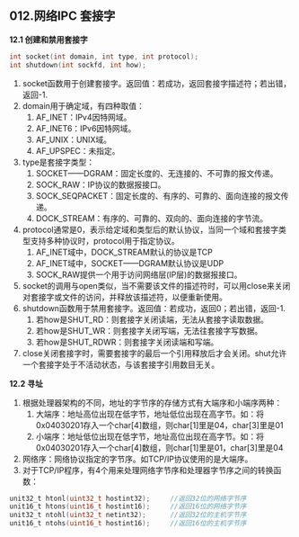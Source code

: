 ## **012.网络IPC 套接字**

**12.1 创建和禁用套接字**

``` C
int socket(int domain, int type, int protocol);
int shutdown(int sockfd, int how);
```
1. socket函数用于创建套接字。返回值：若成功，返回套接字描述符；若出错，返回-1.
2. domain用于确定域，有四种取值：
    1. AF_INET：IPv4因特网域。
    2. AF_INET6：IPv6因特网域。
    3. AF_UNIX：UNIX域。
    4. AF_UPSPEC：未指定。
3. type是套接字类型：
    1. SOCKET——DGRAM：固定长度的、无连接的、不可靠的报文传递。
    2. SOCK_RAW：IP协议的数据报接口。
    3. SOCK_SEQPACKET：固定长度的、有序的、可靠的、面向连接的报文传递。
    4. DOCK_STREAM：有序的、可靠的、双向的、面向连接的字节流。
4. protocol通常是0，表示给定域和类型后的默认协议，当同一个域和套接字类型支持多种协议时，protocol用于指定协议。
    1. AF_INET域中，DOCK_STREAM默认的协议是TCP
    2. AF_INET域中，SOCKET——DGRAM默认协议是UDP
    3. SOCK_RAW提供一个用于访问网络层(IP层)的数据报接口。
5. socket的调用与open类似，当不需要该文件的描述符时，可以用close来关闭对套接字或文件的访问，并释放该描述符，以便重新使用。
6. shutdown函数用于禁用套接字。返回值：若成功，返回0；若出错，返回-1.
    1. 若how是SHUT_RD：则套接字关闭读端，无法从套接字读取数据。
    2. 若how是SHUT_WR：则套接字关闭写端，无法往套接字写数据。
    3. 若how是SHUT_RDWR：则套接字关闭读端和写端。
7. close关闭套接字时，需要套接字的最后一个引用释放后才会关闭。shut允许一个套接字处于不活动状态，与该套接字引用数目无关。

**12.2 寻址**

1. 根据处理器架构的不同，地址的字节序的存储方式有大端序和小端序两种：
    1. 大端序：地址高位出现在低字节，地址低位出现在高字节。如：将0x04030201存入一个char[4]数组，则char[1]里是04，char[3]里是01
    2. 小端序：地址低位出现在低字节，地址高位出现在高字节。如：将0x04030201存入一个char[4]数组，则char[1]里是01，char[3]里是04
2. 网络序：网络协议指定的字节序。如TCP/IP协议使用的是大端序。
3. 对于TCP/IP程序，有4个用来处理网络字节序和处理器字节序之间的转换函数：
``` C
unit32_t htonl(uint32_t hostint32);     //返回32位的网络字节序
unit16_t htons(uint16_t hostint16);     //返回16位的网络字节序
unit32_t ntohl(uint32_t netint32);      //返回32位的主机字节序
unit16_t ntohs(uint16_t hostint16);     //返回16位的主机字节序
```














